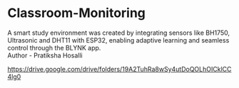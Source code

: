 # Classroom-Monitoring
A smart study environment was created by integrating sensors like BH1750, Ultrasonic and DHT11 with ESP32, enabling adaptive learning and seamless control through the BLYNK app.
<br>
Author - Pratiksha Hosalli

https://drive.google.com/drive/folders/19A2TuhRa8wSy4utDoQOLhOICklCC4lg0
